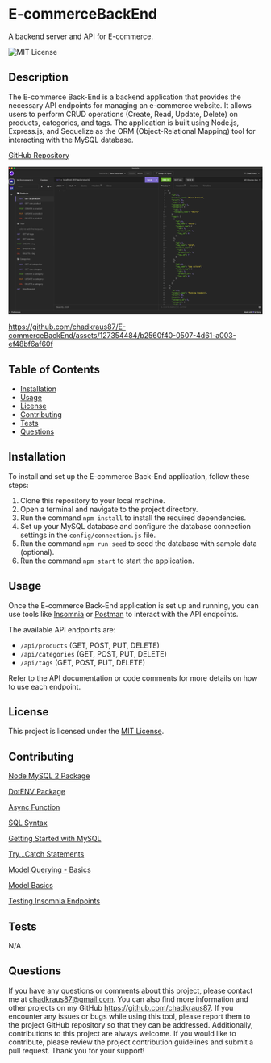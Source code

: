 # E-commerceBackEnd
A backend server and API for E-commerce.

![MIT License](https://img.shields.io/badge/License-MIT-brightgreen)

## Description

The E-commerce Back-End is a backend application that provides the necessary API endpoints for managing an e-commerce website. It allows users to perform CRUD operations (Create, Read, Update, Delete) on products, categories, and tags. The application is built using Node.js, Express.js, and Sequelize as the ORM (Object-Relational Mapping) tool for interacting with the MySQL database.

[GitHub Repository](https://github.com/chadkraus87/E-commerceBackEnd)

![Terminal Demo](./lib/Insomnia-Screenshot.png)

https://github.com/chadkraus87/E-commerceBackEnd/assets/127354484/b2560f40-0507-4d61-a003-ef48bf6af60f

## Table of Contents

- [Installation](#installation)
- [Usage](#usage)
- [License](#license)
- [Contributing](#contributing)
- [Tests](#tests)
- [Questions](#questions)

## Installation

To install and set up the E-commerce Back-End application, follow these steps:

1. Clone this repository to your local machine.
2. Open a terminal and navigate to the project directory.
3. Run the command `npm install` to install the required dependencies.
4. Set up your MySQL database and configure the database connection settings in the `config/connection.js` file.
5. Run the command `npm run seed` to seed the database with sample data (optional).
6. Run the command `npm start` to start the application.

## Usage

Once the E-commerce Back-End application is set up and running, you can use tools like [Insomnia](https://insomnia.rest/) or [Postman](https://www.postman.com/) to interact with the API endpoints.

The available API endpoints are:

- `/api/products` (GET, POST, PUT, DELETE)
- `/api/categories` (GET, POST, PUT, DELETE)
- `/api/tags` (GET, POST, PUT, DELETE)

Refer to the API documentation or code comments for more details on how to use each endpoint.

## License

This project is licensed under the [MIT License](LICENSE).

## Contributing

[Node MySQL 2 Package](https://www.npmjs.com/package/mysql2)

[DotENV Package](https://www.npmjs.com/package/dotenv)

[Async Function](https://developer.mozilla.org/en-US/docs/Web/JavaScript/Reference/Statements/async_function)

[SQL Syntax](https://www.w3schools.com/sql/sql_syntax.asp)

[Getting Started with MySQL](https://dev.mysql.com/doc/mysql-getting-started/en/#mysql-getting-started-installing)

[Try...Catch Statements](https://developer.mozilla.org/en-US/docs/Web/JavaScript/Reference/Statements/try...catch)

[Model Querying - Basics](https://sequelize.org/docs/v6/core-concepts/model-querying-basics/)

[Model Basics](https://sequelize.org/docs/v6/core-concepts/model-basics/)

[Testing Insomnia Endpoints](https://dev.to/kmcknight91/how-to-use-insomnia-to-test-api-endpoints-1lad)

## Tests

N/A

## Questions

If you have any questions or comments about this project, please contact me at chadkraus87@gmail.com. You can also find more information and other projects on my GitHub https://github.com/chadkraus87. If you encounter any issues or bugs while using this tool, please report them to the project GitHub repository so that they can be addressed. Additionally, contributions to this project are always welcome. If you would like to contribute, please review the project contribution guidelines and submit a pull request. Thank you for your support!
